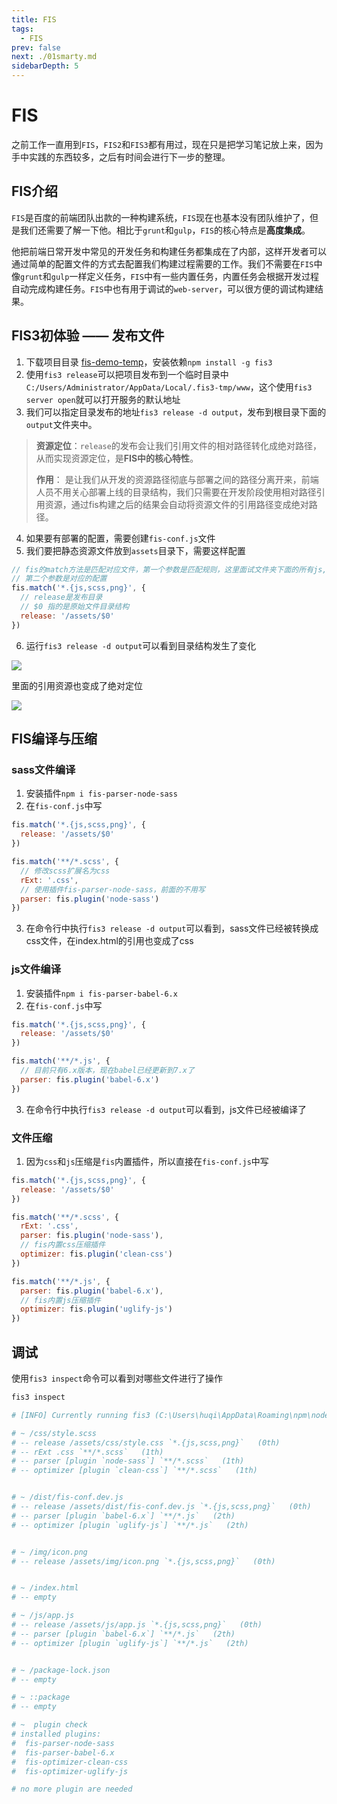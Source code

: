 ```yaml
---
title: FIS
tags: 
  - FIS
prev: false
next: ./01smarty.md
sidebarDepth: 5
---
```

# FIS

之前工作一直用到`FIS`，`FIS2`和`FIS3`都有用过，现在只是把学习笔记放上来，因为手中实践的东西较多，之后有时间会进行下一步的整理。
## FIS介绍
`FIS`是百度的前端团队出款的一种构建系统，`FIS`现在也基本没有团队维护了，但是我们还需要了解一下他。相比于`grunt`和`gulp`，`FIS`的核心特点是**高度集成**。

他把前端日常开发中常见的开发任务和构建任务都集成在了内部，这样开发者可以通过简单的配置文件的方式去配置我们构建过程需要的工作。我们不需要在`FIS`中像`grunt`和`gulp`一样定义任务，`FIS`中有一些内置任务，内置任务会根据开发过程自动完成构建任务。`FIS`中也有用于调试的`web-server`，可以很方便的调试构建结果。

## FIS3初体验 —— 发布文件
1. 下载项目目录 [fis-demo-temp](https://github.com/a1burning/demofiles/tree/master/fis-demo-temp)，安装依赖`npm install -g fis3`
2. 使用`fis3 release`可以把项目发布到一个临时目录中`C:/Users/Administrator/AppData/Local/.fis3-tmp/www`，这个使用`fis3 server open`就可以打开服务的默认地址
3. 我们可以指定目录发布的地址`fis3 release -d output`，发布到根目录下面的`output`文件夹中。

> **资源定位**：`release`的发布会让我们引用文件的相对路径转化成绝对路径，从而实现资源定位，是**FIS中的核心特性**。
>
> **作用**： 是让我们从开发的资源路径彻底与部署之间的路径分离开来，前端人员不用关心部署上线的目录结构，我们只需要在开发阶段使用相对路径引用资源，通过fis构建之后的结果会自动将资源文件的引用路径变成绝对路径。

4. 如果要有部署的配置，需要创建`fis-conf.js`文件
5. 我们要把静态资源文件放到`assets`目录下，需要这样配置

```js
// fis的match方法是匹配对应文件，第一个参数是匹配规则，这里面试文件夹下面的所有js,scss,png文件
// 第二个参数是对应的配置
fis.match('*.{js,scss,png}', {
  // release是发布目录
  // $0 指的是原始文件目录结构
  release: '/assets/$0'
})
```

6. 运行`fis3 release -d output`可以看到目录结构发生了变化

![](https://p3-juejin.byteimg.com/tos-cn-i-k3u1fbpfcp/3b662c5539db41dab33f2914f6f3dee8~tplv-k3u1fbpfcp-watermark.image)

里面的引用资源也变成了绝对定位

![](https://p9-juejin.byteimg.com/tos-cn-i-k3u1fbpfcp/3e1eecb62c9e4912a875ddbaae714d9b~tplv-k3u1fbpfcp-watermark.image)

## FIS编译与压缩
### sass文件编译
1. 安装插件`npm i fis-parser-node-sass`
2. 在`fis-conf.js`中写

```js
fis.match('*.{js,scss,png}', {
  release: '/assets/$0'
})

fis.match('**/*.scss', {
  // 修改scss扩展名为css
  rExt: '.css',
  // 使用插件fis-parser-node-sass，前面的不用写
  parser: fis.plugin('node-sass')
})
```
3. 在命令行中执行`fis3 release -d output`可以看到，sass文件已经被转换成css文件，在index.html的引用也变成了css

### js文件编译
1. 安装插件`npm i fis-parser-babel-6.x`
2. 在`fis-conf.js`中写

```js
fis.match('*.{js,scss,png}', {
  release: '/assets/$0'
})

fis.match('**/*.js', {
  // 目前只有6.x版本，现在babel已经更新到7.x了
  parser: fis.plugin('babel-6.x')
})
```
3. 在命令行中执行`fis3 release -d output`可以看到，js文件已经被编译了

### 文件压缩
1. 因为`css`和`js`压缩是`fis`内置插件，所以直接在`fis-conf.js`中写

```js
fis.match('*.{js,scss,png}', {
  release: '/assets/$0'
})

fis.match('**/*.scss', {
  rExt: '.css',
  parser: fis.plugin('node-sass'),
  // fis内置css压缩插件
  optimizer: fis.plugin('clean-css')
})

fis.match('**/*.js', {
  parser: fis.plugin('babel-6.x'),
  // fis内置js压缩插件
  optimizer: fis.plugin('uglify-js')
})
```

## 调试
使用`fis3 inspect`命令可以看到对哪些文件进行了操作
```bash
fis3 inspect

# [INFO] Currently running fis3 (C:\Users\huqi\AppData\Roaming\npm\node_modules\fis3\)

# ~ /css/style.scss
# -- release /assets/css/style.css `*.{js,scss,png}`   (0th)
# -- rExt .css `**/*.scss`   (1th)
# -- parser [plugin `node-sass`] `**/*.scss`   (1th)
# -- optimizer [plugin `clean-css`] `**/*.scss`   (1th)


# ~ /dist/fis-conf.dev.js
# -- release /assets/dist/fis-conf.dev.js `*.{js,scss,png}`   (0th)
# -- parser [plugin `babel-6.x`] `**/*.js`   (2th)
# -- optimizer [plugin `uglify-js`] `**/*.js`   (2th)


# ~ /img/icon.png
# -- release /assets/img/icon.png `*.{js,scss,png}`   (0th)


# ~ /index.html
# -- empty

# ~ /js/app.js
# -- release /assets/js/app.js `*.{js,scss,png}`   (0th)
# -- parser [plugin `babel-6.x`] `**/*.js`   (2th)
# -- optimizer [plugin `uglify-js`] `**/*.js`   (2th)


# ~ /package-lock.json
# -- empty

# ~ ::package
# -- empty

# ~  plugin check
# installed plugins:
#  fis-parser-node-sass
#  fis-parser-babel-6.x
#  fis-optimizer-clean-css
#  fis-optimizer-uglify-js

# no more plugin are needed
```

<Vssue :options="{ locale: 'zh' }"/>